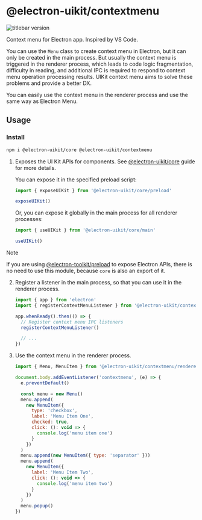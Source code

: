 # @electron-uikit/contextmenu

![titlebar version](https://img.shields.io/npm/v/@electron-uikit/contextmenu.svg?color=orange&label=version)

Context menu for Electron app. Inspired by VS Code.

You can use the `Menu` class to create context menu in Electron, but it can only be created in the main process. But usually the context menu is triggered in the renderer process, which leads to code logic fragmentation, difficulty in reading, and additional IPC is required to respond to context menu operation processing results. UIKit context menu aims to solve these problems and provide a better DX.

You can easily use the context menu in the renderer process and use the same way as Electron Menu.

## Usage

### Install

```sh
npm i @electron-uikit/core @electron-uikit/contextmenu
```

1. Exposes the UI Kit APIs for components. See [@electron-uikit/core](https://github.com/alex8088/electron-uikit/tree/main/packages/core) guide for more details.

   You can expose it in the specified preload script:

   ```js
   import { exposeUIKit } from '@electron-uikit/core/preload'

   exposeUIKit()
   ```

   Or, you can expose it globally in the main process for all renderer processes:

   ```js
   import { useUIKit } from '@electron-uikit/core/main'

   useUIKit()
   ```

> [!NOTE]
> If you are using [@electron-toolkit/preload](https://github.com/alex8088/electron-toolkit/tree/master/packages/preload) to expose Electron APIs, there is no need to use this module, because `core` is also an export of it.

2. Register a listener in the main process, so that you can use it in the renderer process.

   ```js
   import { app } from 'electron'
   import { registerContextMenuListener } from '@electron-uikit/contextmenu'

   app.whenReady().then(() => {
     // Register context menu IPC listeners
     registerContextMenuListener()

     // ...
   })
   ```

3. Use the context menu in the renderer process.

   ```js
   import { Menu, MenuItem } from '@electron-uikit/contextmenu/renderer'

   document.body.addEventListener('contextmenu', (e) => {
     e.preventDefault()

     const menu = new Menu()
     menu.append(
       new MenuItem({
         type: 'checkbox',
         label: 'Menu Item One',
         checked: true,
         click: (): void => {
           console.log('menu item one')
         }
       })
     )
     menu.append(new MenuItem({ type: 'separator' }))
     menu.append(
       new MenuItem({
         label: 'Menu Item Two',
         click: (): void => {
           console.log('menu item two')
         }
       })
     )
     menu.popup()
   })
   ```
